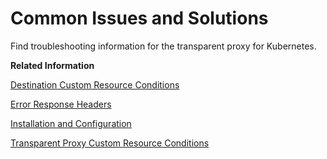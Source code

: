 <!-- loio90926dad6e484b7c9906717e2d1b86fa -->

# Common Issues and Solutions

Find troubleshooting information for the transparent proxy for Kubernetes.

**Related Information**  


[Destination Custom Resource Conditions](destination-custom-resource-conditions-0ae7d20.md "Find an overview of destination custom resource conditions for the transparent proxy for Kubernetes.")

[Error Response Headers](error-response-headers-2b3a572.md "")

[Installation and Configuration](installation-and-configuration-5d10b7c.md "Find troubleshooting information for installation and configuration of the transparent proxy for Kubernetes.")

[Transparent Proxy Custom Resource Conditions](transparent-proxy-custom-resource-conditions-d75e31e.md "")


